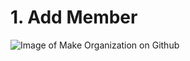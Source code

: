 # 1. Add Member
![Image of Make Organization on Github](https://lh3.googleusercontent.com/QGTAdeZmoX5in1QwRam0lo6Ad_MObalTds2UzJYVPrLvXFbLc3of52Doyf2gnPzIuqflEj1yaeEJlvLo0n1pONyRhvQRTBgJJmdoGnYjZgxgd3NNRl4AcUIS0Gczd1C60noyXUAkuZRbzk3b-XLFMmyIHQtWEd3Bj-rvgVlkmEGs0kp8ttkbRJ4W-CGeGIJXfbpOslG0WFrwbageIQarKIOg2SBQ0_CZRwS3OnLNCK3m96TJIqXIhWuZFoUBDlddFOfqA9M2VIuks0uRjxCadkfMrCFr1pkSdp8BcMuXLkDnKjhOEqvjoJ4PTkxrHOe61wvKyZGNpU2RoHi9JN6PdD4OEpRgtQ_xm3SaY7B4_RzRXAYicK_p5Uz5bO-AdhNXAzcl-M4qf_fdgn_5kjiDqiHs6phG6eFW5qe2VqQCZ3-S5xiIxW-ffba3NZ2urME4LOWy_8AVBYGjLF9hosmh91ojWK_Ckjh1XKqyx95KwzjDKkMiQhPGXg_qUcR3fh4axMFx05msAGEE6pyFnxqJLzQ4BY15qKmPPEF8V9FgFNPpr-bnGWEqxCAr-Ic7IpoI5PbCzzNNa1evBcncfkX3dZlODAv1Gynp2M7C-w_TH508u3BQHMLXTC4rmp0pzur1c5ImgvTUQ_Gz60F53vBaN5WZ7VvhgBVsDgJ4WHnbGAYNbLIeKIfTVw=w1112-h625-no)
